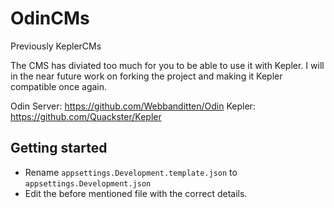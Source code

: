 # OdinCMs

Previously KeplerCMs

The CMS has diviated too much for you to be able to use it with Kepler. I will in the near future work on forking the project and making it Kepler compatible once again. 

Odin Server: https://github.com/Webbanditten/Odin
Kepler: https://github.com/Quackster/Kepler


## Getting started
- Rename `appsettings.Development.template.json` to `appsettings.Development.json`
- Edit the before mentioned file with the correct details.
